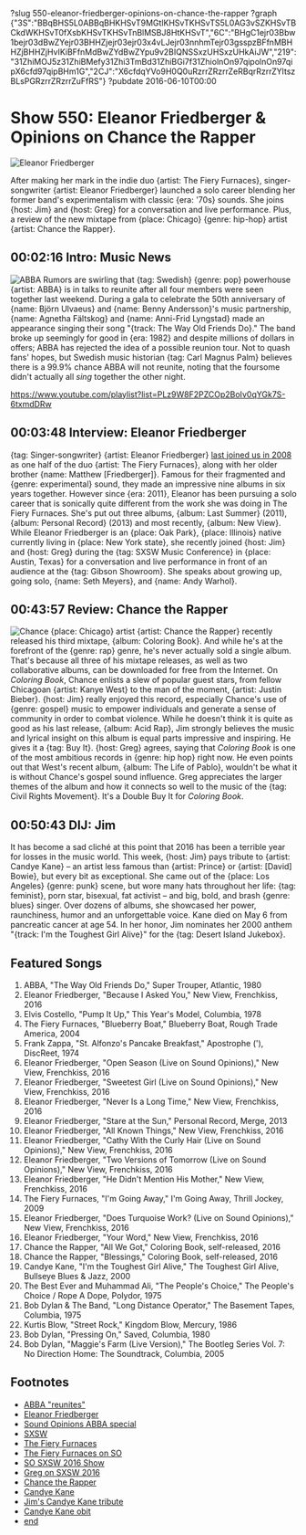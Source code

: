 ?slug 550-eleanor-friedberger-opinions-on-chance-the-rapper
?graph {"3S":"BBqBHS5L0ABBqBHKHSvT9MGtlKHSvTKHSvTS5L0AG3vSZKHSvTBCkdWKHSvT0fXsbKHSvTKHSvTnBlMSBJ8HtKHSvT","6C":"BHgC1ejr03Bbw1bejr03dBwZYejr03BHHZjejr03ejr03x4vLJejr03nnhmTejr03gsspzBFfnMBHHZjBHHZjHvIKiBFfnMdBwZYdBwZYpu9v2BIQNSSxzUHSxzUHkAiJW","219":"31ZhiMOJ5z31ZhiBMefy31Zhi3TmBd31ZhiBGi7f31ZhiolnOn97qipolnOn97qipX6cfd97qipBHm1G","2CJ":"X6cfdqYVo9H0Q0uRzrrZRzrrZeRBqrRzrrZYltszBLsPGRzrrZRzrrZuFfRS"}
?pubdate 2016-06-10T00:00

# Show 550: Eleanor Friedberger & Opinions on Chance the Rapper

![Eleanor Friedberger](https://static.soundopinions.org/images/2016/eleanorfriedberger_web.jpg)

After making her mark in the indie duo {artist: The Fiery Furnaces}, singer-songwriter {artist: Eleanor Friedberger} launched a solo career blending her former band's experimentalism with classic {era: '70s} sounds. She joins {host: Jim} and {host: Greg} for a conversation and live performance. Plus, a review of the new mixtape from {place: Chicago} {genre: hip-hop} artist {artist: Chance the Rapper}.


## 00:02:16 Intro: Music News
![ABBA](https://static.soundopinions.org/images/2016/abba_2016.jpg)
Rumors are swirling that {tag: Swedish} {genre: pop} powerhouse {artist: ABBA} is in talks to reunite after all four members were seen together last weekend. During a gala to celebrate the 50th anniversary of {name: Björn Ulvaeus} and {name: Benny Andersson}'s music partnership, {name: Agnetha Fältskog} and {name: Anni-Frid Lyngstad} made an appearance singing their song "{track: The Way Old Friends Do}." The band broke up seemingly for good in {era: 1982} and despite millions of dollars in offers; ABBA has rejected the idea of a possible reunion tour. Not to quash fans' hopes, but Swedish music historian {tag: Carl Magnus Palm} believes there is a 99.9% chance ABBA will not reunite, noting that the foursome didn't actually all *sing* together the other night.

https://www.youtube.com/playlist?list=PLz9W8F2PZCOp2BoIv0qYGk7S-6txmdDRw

## 00:03:48 Interview: Eleanor Friedberger

{tag: Singer-songwriter} {artist: Eleanor Friedberger} [last joined us in 2008](/show/110/) as one half of the duo {artist: The Fiery Furnaces}, along with her older brother {name: Matthew [Friedberger]}. Famous for their fragmented and {genre: experimental} sound, they made an impressive nine albums in six years together. However since {era: 2011}, Eleanor has been pursuing a solo career that is sonically quite different from the work she was doing in The Fiery Furnaces. She's put out three albums, {album: Last Summer} (2011), {album: Personal Record} (2013) and most recently, {album: New View}. While Eleanor Friedberger is an {place: Oak Park}, {place: Illinois} native currently living in {place: New York state}, she recently joined {host: Jim} and {host: Greg} during the {tag: SXSW Music Conference} in {place: Austin, Texas} for a conversation and live performance in front of an audience at the {tag: Gibson Showroom}. She speaks about growing up, going solo, {name: Seth Meyers}, and {name: Andy Warhol}.


## 00:43:57 Review: Chance the Rapper
![Chance](https://static.soundopinions.org/images/2016/chance3.jpg)
{place: Chicago} artist {artist: Chance the Rapper} recently released his third mixtape, {album: Coloring Book}. And while he's at the forefront of the {genre: rap} genre, he's never actually sold a single album. That's because all three of his mixtape releases, as well as two collaborative albums, can be downloaded for free from the Internet. On *Coloring Book*, Chance enlists a slew of popular guest stars, from fellow Chicagoan {artist: Kanye West} to the man of the moment, {artist: Justin Bieber}. {host: Jim} really enjoyed this record, especially Chance's use of {genre: gospel} music to empower individuals and generate a sense of community in order to combat violence. While he doesn't think it is quite as good as his last release, {album: Acid Rap}, Jim strongly believes the music and lyrical insight on this album is equal parts impressive and inspiring. He gives it a {tag: Buy It}. {host: Greg} agrees, saying that *Coloring Book* is one of the most ambitious records in {genre: hip hop} right now. He even points out that West's recent album, {album: The Life of Pablo}, wouldn't be what it is without Chance's gospel sound influence. Greg appreciates the larger themes of the album and how it connects so well to the music of the {tag: Civil Rights Movement}. It's a Double Buy It for *Coloring Book*.


## 00:50:43 DIJ: Jim
It has become a sad cliché at this point that 2016 has been a terrible year for losses in the music world. This week, {host: Jim} pays tribute to {artist: Candye Kane} – an artist less famous than {artist: Prince} or {artist: [David] Bowie}, but every bit as exceptional. She came out of the {place: Los Angeles} {genre: punk} scene, but wore many hats throughout her life: {tag: feminist}, porn star, bisexual, fat activist – and big, bold, and brash {genre: blues} singer. Over dozens of albums, she showcased her power, raunchiness, humor and an unforgettable voice. Kane died on May 6 from pancreatic cancer at age 54. In her honor, Jim nominates her 2000 anthem "{track: I'm the Toughest Girl Alive}" for the {tag: Desert Island Jukebox}.

## Featured Songs

1. ABBA, "The Way Old Friends Do," Super Trouper, Atlantic, 1980 
1. Eleanor Friedberger, "Because I Asked You," New View, Frenchkiss, 2016 
1. Elvis Costello, "Pump It Up,"  This Year's Model, Columbia, 1978 
1. The Fiery Furnaces, "Blueberry Boat," Blueberry Boat, Rough Trade America, 2004 
1. Frank Zappa, "St. Alfonzo's Pancake Breakfast," Apostrophe ('), DiscReet, 1974 
1. Eleanor Friedberger, "Open Season (Live on Sound Opinions)," New View, Frenchkiss, 2016 
1. Eleanor Friedberger, "Sweetest Girl (Live on Sound Opinions)," New View, Frenchkiss, 2016 
1. Eleanor Friedberger, "Never Is a Long Time," New View, Frenchkiss, 2016
1. Eleanor Friedberger, "Stare at the Sun," Personal Record, Merge, 2013
1. Eleanor Friedberger, "All Known Things," New View, Frenchkiss, 2016 
1. Eleanor Friedberger, "Cathy With the Curly Hair (Live on Sound Opinions)," New View, Frenchkiss, 2016
1. Eleanor Friedberger, "Two Versions of Tomorrow (Live on Sound Opinions)," New View, Frenchkiss, 2016 
1. Eleanor Friedberger, "He Didn't Mention His Mother," New View, Frenchkiss, 2016 
1. The Fiery Furnaces, "I'm Going Away," I'm Going Away, Thrill Jockey, 2009 
1. Eleanor Friedberger, "Does Turquoise Work? (Live on Sound Opinions)," New View, Frenchkiss, 2016 
1. Eleanor Friedberger, "Your Word," New View, Frenchkiss, 2016 
1. Chance the Rapper, "All We Got," Coloring Book, self-released, 2016
1. Chance the Rapper, "Blessings," Coloring Book, self-released, 2016
1. Candye Kane, "I'm the Toughest Girl Alive," The Toughest Girl Alive, Bullseye Blues & Jazz, 2000 
1. The Best Ever and Muhammad Ali, "The People's Choice," The People's Choice / Rope A Dope, Polydor, 1975 
1. Bob Dylan & The Band, "Long Distance Operator," The Basement Tapes, Columbia, 1975 
1. Kurtis Blow, "Street Rock," Kingdom Blow, Mercury, 1986 
1. Bob Dylan, "Pressing On," Saved, Columbia, 1980 
1. Bob Dylan, "Maggie's Farm (Live Version)," The Bootleg Series Vol. 7: No Direction Home: The Soundtrack, Columbia, 2005 

## Footnotes
- [ABBA "reunites"](http://www.bbc.com/news/entertainment-arts-36467857)
- [Eleanor Friedberger](http://www.eleanorfriedberger.com/)
- [Sound Opinions ABBA special](/show/438/)
- [SXSW](http://www.sxsw.com/)
- [The Fiery Furnaces](http://fieryfurnacesforum.com/site/)
- [The Fiery Furnaces on SO](/show/110/#thefieryfurnaces)
- [SO SXSW 2016 Show](/show/539/#moustacheprawn)
- [Greg on SXSW 2016](http://www.chicagotribune.com/entertainment/music/kot/ct-sxsw-2016-highlights-ent-0321-20160320-column.html)
- [Chance the Rapper](http://chanceraps.com/)
- [Candye Kane](http://www.candyekane.com/)
- [Jim's Candye Kane tribute](https://www.wbez.org/shows/jim-derogatis/remembering-oneofakind-blues-woman-candye-kane/38703601-c71f-4cd6-b001-7ec4564e5a2a)
- [Candye Kane obit](http://www.latimes.com/local/obituaries/la-me-candye-kane-20160510-story.html)
- [end]()
